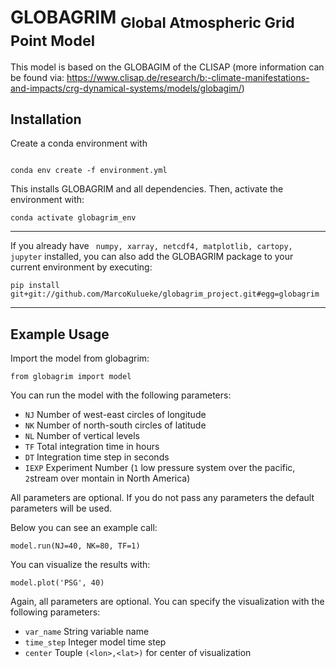 # GLOBAGRIM <sub> Global Atmospheric Grid Point Model </sub>

This model is based on the GLOBAGIM of the CLISAP (more information can be found via: https://www.clisap.de/research/b:-climate-manifestations-and-impacts/crg-dynamical-systems/models/globagim/)

## Installation
Create a conda environment with
```

conda env create -f environment.yml
```
This installs GLOBAGRIM and all dependencies.
Then, activate the environment with:
```
conda activate globagrim_env
```
---
If you already have ` numpy, xarray, netcdf4, matplotlib, cartopy, jupyter` installed, you can also add the GLOBAGRIM package to your current environment by executing:
```
pip install git+git://github.com/MarcoKulueke/globagrim_project.git#egg=globagrim
```
---

## Example Usage

Import the model from globagrim:

```
from globagrim import model
```

You can run the model with the following parameters:
- `NJ` Number of west-east circles of longitude
- `NK` Number of north-south circles of latitude
- `NL` Number of vertical levels 
- `TF` Total integration time in hours
- `DT` Integration time step in seconds
- `IEXP` Experiment Number (`1` low pressure system over the pacific, `2`stream over montain in North America)

All parameters are optional. If you do not pass any parameters the default parameters will be used.

Below you can see an example call:
```
model.run(NJ=40, NK=80, TF=1)
```

You can visualize the results with:
```
model.plot('PSG', 40)
```
Again, all parameters are optional. You can specify the visualization with the following parameters:
- `var_name` String variable name
- `time_step` Integer model time step
- `center` Touple `(<lon>,<lat>)` for center of visualization
